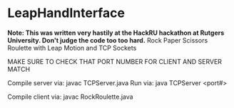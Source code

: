 LeapHandInterface
=================

**Note: This was written very hastily at the HackRU hackathon at Rutgers University. Don't judge the code too too hard.**
Rock Paper Scissors Roulette with Leap Motion and TCP Sockets

MAKE SURE TO CHECK THAT PORT NUMBER FOR CLIENT AND SERVER MATCH

Compile server via: javac TCPServer.java
Run via: java TCPServer <port#>

Compile client via: javac RockRoulette.java
